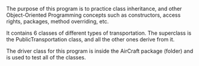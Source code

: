 The purpose of this program is to practice class inheritance, and other Object-Oriented Programming concepts such as constructors, access rights, packages, method overriding, etc. 

It contains 6 classes of different types of transportation. The superclass is the PublicTransportation class, and all the other ones derive from it.

The driver class for this program is inside the AirCraft package (folder) and is used to test all of the classes.